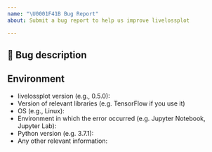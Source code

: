 ```yaml
---
name: "\U0001F41B Bug Report"
about: Submit a bug report to help us improve livelossplot

---
```


## 🐛 Bug description

<!-- A clear and concise description of what the bug is. -->
<!-- Please, add steps on how to reproduce it. -->
<!-- If you have a code sample, error messages, stack traces, please provide it here as well -->
<!-- A clear and concise description of what you expected to happen. -->

## Environment

- livelossplot version (e.g., 0.5.0):
- Version of relevant libraries (e.g. TensorFlow if you use it)
- OS (e.g., Linux):
- Environment in which the error occurred (e.g. Jupyter Notebook, Jupyter Lab):
- Python version (e.g. 3.7.1):
- Any other relevant information:
